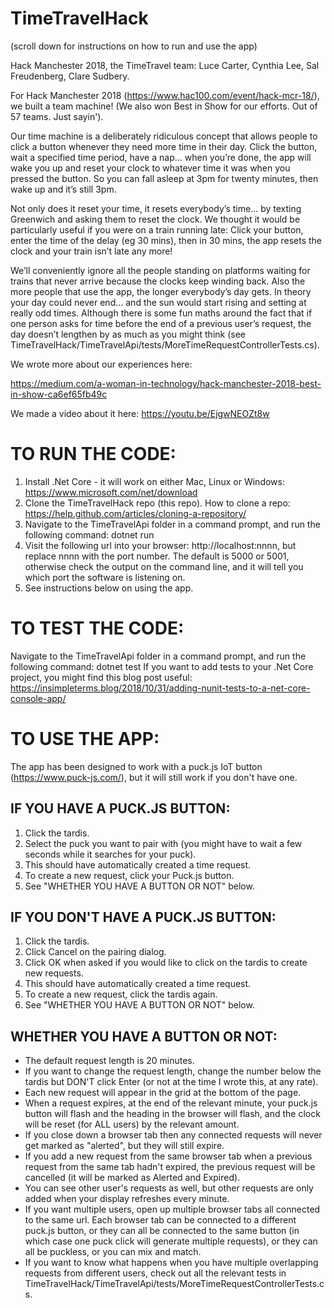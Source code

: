 # TimeTravelHack

(scroll down for instructions on how to run and use the app)

Hack Manchester 2018, the TimeTravel team: Luce Carter, Cynthia Lee, Sal Freudenberg, Clare Sudbery.

For Hack Manchester 2018 (https://www.hac100.com/event/hack-mcr-18/), we built a team machine!
(We also won Best in Show for our efforts. Out of 57 teams. Just sayin').

Our time machine is a deliberately ridiculous concept that allows people to click a button whenever they need more time in their day. Click the button, wait a specified time period, have a nap… when you’re done, the app will wake you up and reset your clock to whatever time it was when you pressed the button. So you can fall asleep at 3pm for twenty minutes, then wake up and it’s still 3pm.

Not only does it reset your time, it resets everybody’s time… by texting Greenwich and asking them to reset the clock. We thought it would be particularly useful if you were on a train running late: Click your button, enter the time of the delay (eg 30 mins), then in 30 mins, the app resets the clock and your train isn’t late any more!

We’ll conveniently ignore all the people standing on platforms waiting for trains that never arrive because the clocks keep winding back. Also the more people that use the app, the longer everybody’s day gets. In theory your day could never end… and the sun would start rising and setting at really odd times. Although there is some fun maths around the fact that if one person asks for time before the end of a previous user’s request, the day doesn’t lengthen by as much as you might think (see TimeTravelHack/TimeTravelApi/tests/MoreTimeRequestControllerTests.cs).

We wrote more about our experiences here:

https://medium.com/a-woman-in-technology/hack-manchester-2018-best-in-show-ca6ef65fb49c

We made a video about it here: https://youtu.be/EjgwNEOZt8w

# TO RUN THE CODE:
1) Install .Net Core - it will work on either Mac, Linux or Windows: https://www.microsoft.com/net/download
2) Clone the TimeTravelHack repo (this repo). How to clone a repo: https://help.github.com/articles/cloning-a-repository/
3) Navigate to the TimeTravelApi folder in a command prompt, and run the following command: dotnet run
4) Visit the following url into your browser: http://localhost:nnnn, but replace nnnn with the port number. The default is 5000 or 5001, otherwise check the output on the command line, and it will tell you which port the software is listening on.
5) See instructions below on using the app.

# TO TEST THE CODE:
Navigate to the TimeTravelApi folder in a command prompt, and run the following command: dotnet test
If you want to add tests to your .Net Core project, you might find this blog post useful: https://insimpleterms.blog/2018/10/31/adding-nunit-tests-to-a-net-core-console-app/

# TO USE THE APP:
The app has been designed to work with a puck.js IoT button (https://www.puck-js.com/), but it will still work if you don't have one.
## IF YOU HAVE A PUCK.JS BUTTON:
1) Click the tardis.
2) Select the puck you want to pair with (you might have to wait a few seconds while it searches for your puck).
3) This should have automatically created a time request. 
4) To create a new request, click your Puck.js button.
5) See "WHETHER YOU HAVE A BUTTON OR NOT" below.
## IF YOU DON'T HAVE A PUCK.JS BUTTON:
1) Click the tardis.
2) Click Cancel on the pairing dialog.
3) Click OK when asked if you would like to click on the tardis to create new requests.
4) This should have automatically created a time request. 
5) To create a new request, click the tardis again.
6) See "WHETHER YOU HAVE A BUTTON OR NOT" below.
## WHETHER YOU HAVE A BUTTON OR NOT:
- The default request length is 20 minutes.
- If you want to change the request length, change the number below the tardis but DON'T click Enter (or not at the time I wrote this, at any rate).
- Each new request will appear in the grid at the bottom of the page.
- When a request expires, at the end of the relevant minute, your puck.js button will flash and the heading in the browser will flash, and the clock will be reset (for ALL users) by the relevant amount.
- If you close down a browser tab then any connected requests will never get marked as "alerted", but they will still expire.
- If you add a new request from the same browser tab when a previous request from the same tab hadn't expired, the previous request will be cancelled (it will be marked as Alerted and Expired).
- You can see other user's requests as well, but other requests are only added when your display refreshes every minute.
- If you want multiple users, open up multiple browser tabs all connected to the same url. Each browser tab can be connected to a different puck.js button, or they can all be connected to the same button (in which case one puck click will generate multiple requests), or they can all be puckless, or you can mix and match.
- If you want to know what happens when you have multiple overlapping requests from different users, check out all the relevant tests in TimeTravelHack/TimeTravelApi/tests/MoreTimeRequestControllerTests.cs.

